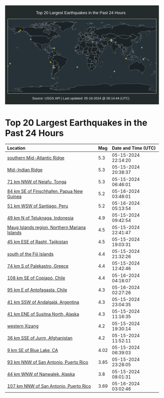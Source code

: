 ![Map](./map.png)

# Top 20 Largest Earthquakes in the Past 24 Hours

| Location | Mag | Date and Time (UTC) |
|:---|:---|:---|
| [southern Mid-Atlantic Ridge](https://earthquake.usgs.gov/earthquakes/eventpage/us6000myub) | 5.3 | 05-15-2024 22:14:20 |
| [Mid-Indian Ridge](https://earthquake.usgs.gov/earthquakes/eventpage/us6000mytv) | 5.3 | 05-15-2024 20:38:37 |
| [71 km NNW of Neiafu, Tonga](https://earthquake.usgs.gov/earthquakes/eventpage/us6000mypk) | 5.3 | 05-15-2024 06:46:01 |
| [84 km SE of Finschhafen, Papua New Guinea](https://earthquake.usgs.gov/earthquakes/eventpage/us6000mywa) | 5.2 | 05-16-2024 03:48:01 |
| [51 km WSW of Santiago, Peru](https://earthquake.usgs.gov/earthquakes/eventpage/us6000mywl) | 5.2 | 05-16-2024 05:13:54 |
| [49 km N of Teluknaga, Indonesia](https://earthquake.usgs.gov/earthquakes/eventpage/us6000myq2) | 4.9 | 05-15-2024 09:42:54 |
| [Maug Islands region, Northern Mariana Islands](https://earthquake.usgs.gov/earthquakes/eventpage/us6000myuz) | 4.5 | 05-15-2024 22:41:47 |
| [45 km ESE of Rasht, Tajikistan](https://earthquake.usgs.gov/earthquakes/eventpage/us6000myt9) | 4.5 | 05-15-2024 19:03:31 |
| [south of the Fiji Islands](https://earthquake.usgs.gov/earthquakes/eventpage/us6000myua) | 4.4 | 05-15-2024 21:32:26 |
| [74 km S of Palekastro, Greece](https://earthquake.usgs.gov/earthquakes/eventpage/us6000myqp) | 4.4 | 05-15-2024 12:42:46 |
| [108 km SE of Copiapó, Chile](https://earthquake.usgs.gov/earthquakes/eventpage/us6000mywe) | 4.4 | 05-16-2024 04:18:07 |
| [95 km E of Antofagasta, Chile](https://earthquake.usgs.gov/earthquakes/eventpage/us6000myvp) | 4.3 | 05-16-2024 02:27:26 |
| [41 km SSW of Andalgalá, Argentina](https://earthquake.usgs.gov/earthquakes/eventpage/us6000myuy) | 4.3 | 05-15-2024 23:04:35 |
| [41 km ENE of Susitna North, Alaska](https://earthquake.usgs.gov/earthquakes/eventpage/ak024693qgtm) | 4.3 | 05-15-2024 11:16:35 |
| [western Xizang](https://earthquake.usgs.gov/earthquakes/eventpage/us6000mytd) | 4.2 | 05-15-2024 19:30:14 |
| [36 km SSE of Jurm, Afghanistan](https://earthquake.usgs.gov/earthquakes/eventpage/us6000myqh) | 4.2 | 05-15-2024 11:52:11 |
| [9 km SE of Blue Lake, CA](https://earthquake.usgs.gov/earthquakes/eventpage/nc75006996) | 4.02 | 05-15-2024 06:39:03 |
| [93 km NNW of San Antonio, Puerto Rico](https://earthquake.usgs.gov/earthquakes/eventpage/pr2024136001) | 3.85 | 05-15-2024 23:28:05 |
| [44 km WNW of Nanwalek, Alaska](https://earthquake.usgs.gov/earthquakes/eventpage/ak024691uxvo) | 3.8 | 05-15-2024 08:01:31 |
| [107 km NNW of San Antonio, Puerto Rico](https://earthquake.usgs.gov/earthquakes/eventpage/pr2024137000) | 3.69 | 05-16-2024 03:02:46 |
